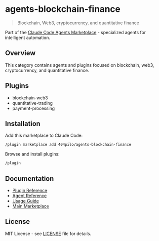 # agents-blockchain-finance

> Blockchain, Web3, cryptocurrency, and quantitative finance

Part of the [Claude Code Agents Marketplace](https://github.com/404pilo/agents) - specialized agents for intelligent automation.

## Overview

This category contains agents and plugins focused on blockchain, web3, cryptocurrency, and quantitative finance.

## Plugins

- blockchain-web3
- quantitative-trading
- payment-processing

## Installation

Add this marketplace to Claude Code:

```bash
/plugin marketplace add 404pilo/agents-blockchain-finance
```

Browse and install plugins:

```bash
/plugin
```

## Documentation

- [Plugin Reference](docs/plugins.md)
- [Agent Reference](docs/agents.md)
- [Usage Guide](docs/usage.md)
- [Main Marketplace](https://github.com/404pilo/agents)

## License

MIT License - see [LICENSE](LICENSE) file for details.
